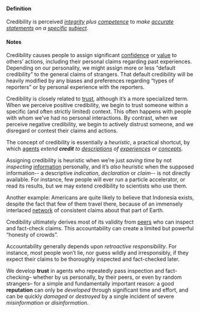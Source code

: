 #### Definition

Credibility is perceived *[integrity](https://github.com/gcassel/Modular-Organization-Terminology/blob/master/terms/integrate.md) plus [competence](https://github.com/gcassel/Modular-Organization-Terminology/blob/master/terms/competence.md)* to *make [accurate](https://github.com/gcassel/Modular-Organization-Terminology/blob/master/terms/accuracy.md) [statements](https://github.com/gcassel/Modular-Organization-Terminology/blob/master/terms/state.md) on a [specific](https://github.com/gcassel/Modular-Organization-Terminology/blob/master/terms/specific.md) [subject](https://github.com/gcassel/Modular-Organization-Terminology/blob/master/terms/subject.md)*.

#### Notes

Credibility causes people to assign significant [confidence](https://github.com/gcassel/Modular-Organization-Terminology/blob/master/terms/confidence.md) or [value](https://github.com/gcassel/Modular-Organization-Terminology/blob/master/terms/value.md) to others’ actions, including their personal claims regarding past experiences.  Depending on our personality, we might assign more or less “default credibility” to the general claims of strangers.  That default credibility will be heavily modified by any biases and preferences regarding “types of reporters” or by personal experience with the reporters.

Credibility is closely related to [trust](https://github.com/gcassel/Modular-Organization-Terminology/blob/master/terms/trust.md), although it’s a more specialized term.  When we perceive positive credibility, we begin to trust someone within a specific (and often strictly limited) context.  This often happens with people with whom we’ve had no personal interactions.  By contrast, when we perceive negative credibility, we begin to actively distrust someone, and we disregard or contest their claims and actions.

The concept of credibility is essentially a *heuristic*, a practical shortcut, by which [agents](https://github.com/gcassel/Modular-Organization-Terminology/blob/master/terms/agent.md) *extend **credit** to [descriptions](https://github.com/gcassel/Modular-Organization-Terminology/blob/master/terms/describe.md) of [experiences](https://github.com/gcassel/Modular-Organization-Terminology/blob/master/terms/experience.md) or [concepts](https://github.com/gcassel/Modular-Organization-Terminology/blob/master/terms/concept.md)*.  
 
Assigning credibility is heuristic when we’re just *saving time* by not *inspecting* [information](https://github.com/gcassel/Modular-Organization-Terminology/blob/master/terms/information.md) personally, and it’s *also* heuristic when the supposed information-- a descriptive *indication*, *declaration* or *claim*-- is not directly available. For instance, few people will ever run a particle accelerator, or read its results, but we may extend credibility to scientists who use them.  

Another example:  Americans are quite likely to believe that Indonesia exists, despite the fact that few of them travel there, because of an immensely interlaced [network](https://github.com/gcassel/Modular-Organization-Terminology/blob/master/terms/network.md) of consistent claims about that part of Earth.
 
Credibility ultimately derives most of its validity from [peers](https://github.com/gcassel/Modular-Organization-Terminology/blob/master/terms/peer.md) who can inspect and fact-check claims. This accountability can create a limited but powerful “honesty of crowds”. 

Accountability generally depends upon *retroactive responsibility*. For instance, most people won’t lie, nor guess wildly and irresponsibly, if they expect their claims to be thoroughly inspected and fact-checked later.
 
We develop **trust** in agents who repeatedly pass inspection and fact-checking– whether by us personally, by their peers, or even by random strangers– for a simple and fundamentally important reason: a good **reputation** can only be *developed* through significant time and effort, and can be quickly *damaged* or *destroyed* by a single incident of severe *misinformation* or *disinformation*.

